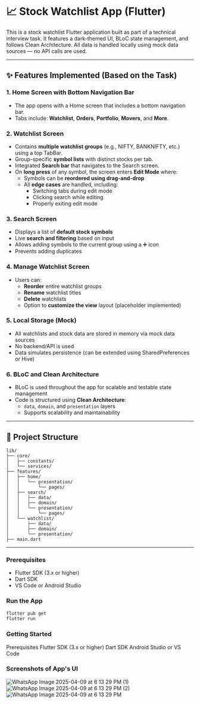 
# 📈 Stock Watchlist App (Flutter)

This is a stock watchlist Flutter application built as part of a technical interview task. It features a dark-themed UI, BLoC state management, and follows Clean Architecture. All data is handled locally using mock data sources — no API calls are used.

---

## ✨ Features Implemented (Based on the Task)

### 1. Home Screen with Bottom Navigation Bar
- The app opens with a Home screen that includes a bottom navigation bar.
- Tabs include: **Watchlist**, **Orders**, **Portfolio**, **Movers**, and **More**.

### 2. Watchlist Screen
- Contains **multiple watchlist groups** (e.g., NIFTY, BANKNIFTY, etc.) using a top TabBar.
- Group-specific **symbol lists** with distinct stocks per tab.
- Integrated **Search bar** that navigates to the Search screen.
- On **long press** of any symbol, the screen enters **Edit Mode** where:
  - Symbols can be **reordered using drag-and-drop**
  - All **edge cases** are handled, including:
    - Switching tabs during edit mode
    - Clicking search while editing
    - Properly exiting edit mode

### 3. Search Screen
- Displays a list of **default stock symbols**
- Live **search and filtering** based on input
- Allows adding symbols to the current group using a ➕ icon
- Prevents adding duplicates

### 4. Manage Watchlist Screen
- Users can:
  - **Reorder** entire watchlist groups
  - **Rename** watchlist titles
  - **Delete** watchlists
  - Option to **customize the view** layout (placeholder implemented)

### 5. Local Storage (Mock)
- All watchlists and stock data are stored in memory via mock data sources
- No backend/API is used
- Data simulates persistence (can be extended using SharedPreferences or Hive)

### 6. BLoC and Clean Architecture
- BLoC is used throughout the app for scalable and testable state management
- Code is structured using **Clean Architecture**:
  - `data`, `domain`, and `presentation` layers
  - Supports scalability and maintainability

---



## 📁 Project Structure

```text
lib/
├── core/
│   ├── constants/
│   └── services/
├── features/
│   ├── home/
│   │   └── presentation/
│   │       └── pages/
│   ├── search/
│   │   ├── data/
│   │   ├── domain/
│   │   └── presentation/
│   │       └── pages/
│   └── watchlist/
│       ├── data/
│       ├── domain/
│       └── presentation/
├── main.dart
```

---

### Prerequisites

- Flutter SDK (3.x or higher)
- Dart SDK
- VS Code or Android Studio

### Run the App

```bash
flutter pub get  
flutter run
```


### Getting Started
Prerequisites
Flutter SDK (3.x or higher)
Dart SDK
Android Studio or VS Code


### Screenshots of App's UI


![WhatsApp Image 2025-04-09 at 6 13 29 PM (1)](https://github.com/user-attachments/assets/f86be99a-3e40-4a44-918a-d5fce20c96f8)
![WhatsApp Image 2025-04-09 at 6 13 29 PM (2)](https://github.com/user-attachments/assets/61d3ce9d-4d06-440a-a0aa-ecc58485d799)
![WhatsApp Image 2025-04-09 at 6 13 29 PM](https://github.com/user-attachments/assets/b8e6a776-ab64-4cbe-be17-644311ae8ce9)


   
